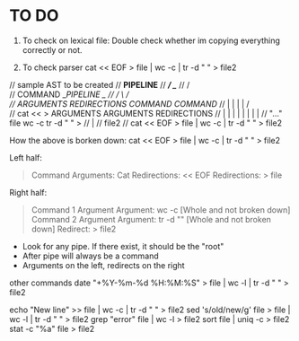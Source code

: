 # TO DO

1. To check on lexical file:
Double check whether im copying everything correctly or not.

2. To check parser
cat << EOF > file | wc -c | tr -d " " > file2

// sample AST to be created
//                       __PIPELINE__
//                  ___/              \____
//                 /                       \
//         COMMAND                    __PIPELINE _
//       /        \                  /             \
// ARGUMENTS   REDIRECTIONS      COMMAND         _COMMAND__
//     |          |     |           |           /            \
//    cat        <<     >       ARGUMENTS    ARGUMENTS   REDIRECTIONS
//                |     |         |   |      |   |   |        |
//              "..."  file      wc  -c      tr  -d " "       >
//                                                            |
//                                                          file2
// cat << EOF > file | wc -c | tr -d " " > file2

How the above is borken down:
cat << EOF > file | wc -c | tr -d " " > file2

Left half:
> Command
Arguments: Cat
Redirections: << EOF
Redirections: > file

Right half:
> Command 1
> Argument
Argument: wc -c [Whole and not broken down]
> Command 2
> Argument
Argument: tr -d "" [Whole and not broken down]
Redirect: > file2

* Look for any pipe. If there exist, it should be the "root"
* After pipe will always be a command
* Arguments on the left, redirects on the right

other commands
date "+%Y-%m-%d %H:%M:%S" > file | wc -l | tr -d " " > file2

echo "New line" >> file | wc -c | tr -d " " > file2
sed 's/old/new/g' file > file | wc -l | tr -d " " > file2
grep "error" file | wc -l > file2
sort file | uniq -c > file2
stat -c "%a" file > file2
